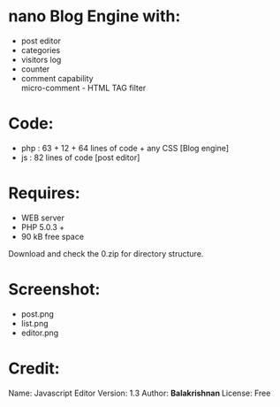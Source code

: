 # nano Blog Engine with: 
 

 * post editor
 * categories
 * visitors log
 * counter
 * comment capability  
   micro-comment - HTML TAG filter

 

# Code:

 * php : 63 + 12 + 64 lines of code + any CSS [Blog engine]
 *  js : 82 lines of code [post editor]


# Requires: 

 * WEB server
 * PHP 5.0.3 +
 * 90 kB free space

Download and check the 0.zip for directory structure.

# Screenshot:

- post.png
- list.png
- editor.png

# Credit:

Name: Javascript Editor 
Version: 1.3 
Author: <b> Balakrishnan </b> 
License: Free 















   
